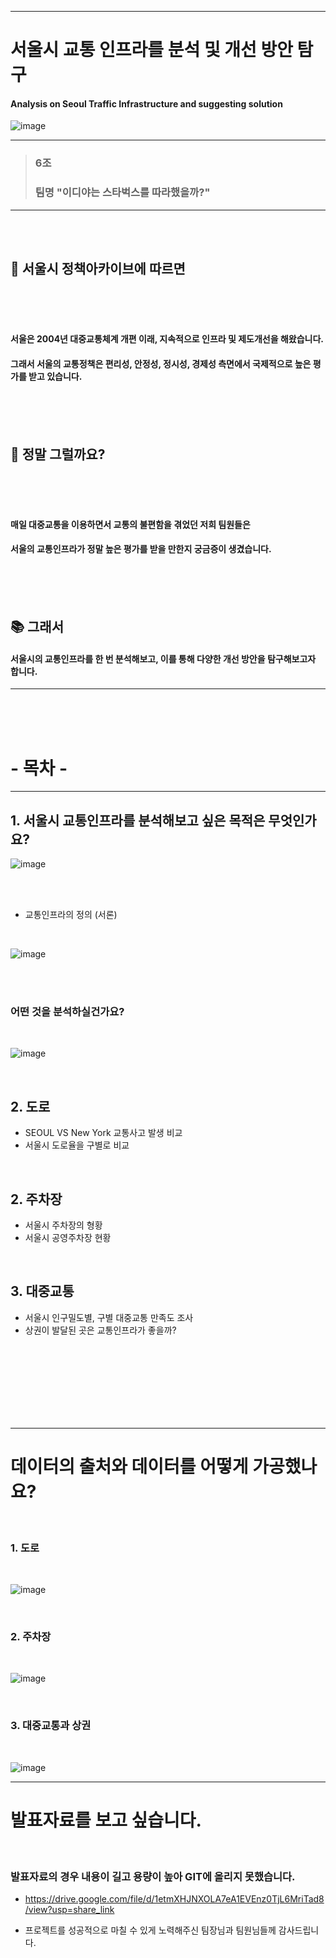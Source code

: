 -----------------------------------

# 서울시 교통 인프라를 분석 및 개선 방안 탐구
#### Analysis on Seoul Traffic Infrastructure and suggesting solution 
![image](https://user-images.githubusercontent.com/110883172/202854550-88fbcd79-82d7-43e6-8f69-1d75c9f4faab.png)




---------------------------------

> ### 6조
> ### 팀명 "이디야는 스타벅스를 따라했을까?"  
---------------------------------
<br />
<br />

##  👯 서울시 정책아카이브에 따르면
<br />
<br />
<br />

#### 서울은 2004년 대중교통체계 개편 이래, 지속적으로 인프라 및 제도개선을 해왔습니다.
#### 그래서 서울의 교통정책은 편리성, 안정성, 정시성, 경제성 측면에서 국제적으로 높은 평가를 받고 있습니다.  

<br />
<br />
<br />


## 🤔 정말 그럴까요?

<br />
<br />
<br />

#### 매일 대중교통을 이용하면서 교통의 불편함을 겪었던 저희 팀원들은 
#### 서울의 교통인프라가 정말 높은 평가를 받을 만한지 궁금증이 생겼습니다. 

<br />
<br />
<br />

## 📚 그래서 

#### 서울시의 교통인프라를 한 번 분석해보고, 이를 통해 다양한 개선 방안을 탐구해보고자 합니다.
---------------------
<br />
<br />
<br />


# - 목차 -
---------
## 1. 서울시 교통인프라를 분석해보고 싶은 목적은 무엇인가요?
![image](https://user-images.githubusercontent.com/110883172/202854536-92829297-1436-4900-a6cd-df1f0601fd52.png)

<br />
<br />

- 교통인프라의 정의 (서론)

<br />

![image](https://user-images.githubusercontent.com/110883172/202854558-ae268d15-135d-4b0d-8284-cef006ee82a4.png)

<br />
<br />

### 어떤 것을 분석하실건가요?

<br />

![image](https://user-images.githubusercontent.com/110883172/202854568-29186bc3-45f6-4f69-a2c9-1b74a0a35228.png)

<br />

## 2. 도로
- SEOUL VS New York 교통사고 발생 비교 
- 서울시 도로율을 구별로 비교

<br />

## 2. 주차장
- 서울시 주차장의 형황
- 서울시 공영주차장 현황

<br />

## 3. 대중교통
- 서울시 인구밀도별, 구별 대중교통 만족도 조사
- 상권이 발달된 곳은 교통인프라가 좋을까?

<br />

<br />
<br />
<br />
<br />
<br />
<br />


---------------------------
# 데이터의 출처와 데이터를 어떻게 가공했나요?

<br />

### 1. 도로

<br />

![image](https://user-images.githubusercontent.com/110883172/202854661-01c4af3e-7ef0-4484-90a2-eb65db6b63de.png)

<br />

### 2. 주차장

<br />

![image](https://user-images.githubusercontent.com/110883172/202854738-66ad3c87-cff8-40cf-aee6-106dbab767e9.png)

<br />

### 3. 대중교통과 상권

<br />

![image](https://user-images.githubusercontent.com/110883172/202854512-646ece94-5a0f-41a4-bf62-8400fa6bfe3f.png)


-----------------------------
# 발표자료를 보고 싶습니다.


<br />

### 발표자료의 경우 내용이 길고 용량이 높아 GIT에 올리지 못했습니다.

- https://drive.google.com/file/d/1etmXHJNXOLA7eA1EVEnz0TjL6MriTad8/view?usp=share_link

- 프로젝트를 성공적으로 마칠 수 있게 노력해주신 팀장님과 팀원님들께 감사드립니다.
